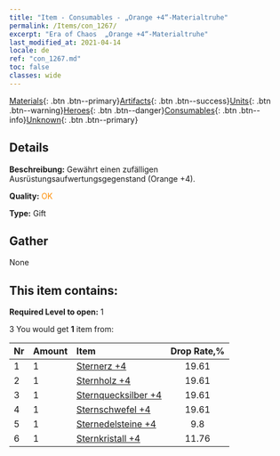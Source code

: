 ```yaml
---
title: "Item - Consumables - „Orange +4“-Materialtruhe"
permalink: /Items/con_1267/
excerpt: "Era of Chaos  „Orange +4“-Materialtruhe"
last_modified_at: 2021-04-14
locale: de
ref: "con_1267.md"
toc: false
classes: wide
---
```

 [Materials](/de/Items/){: .btn .btn--primary}[Artifacts](/de/Items/Artifacts/){: .btn .btn--success}[Units](/de/Items/Units/){: .btn .btn--warning}[Heroes](/de/Items/Heroes/){: .btn .btn--danger}[Consumables](/de/Items/Consumables/){: .btn .btn--info}[Unknown](/de/Items/Unknown/){: .btn .btn--primary}

## Details
 **Beschreibung:** Gewährt einen zufälligen Ausrüstungsaufwertungsgegenstand (Orange +4).

 **Quality:** <span style="color: #FF8C00">OK</span>

 **Type:** Gift

## Gather

  None

## This item contains:

 **Required Level to open:** 1

 3 You would get **1** item  from:

  | Nr | Amount |     Item    | Drop Rate,% |
  |:---|:-------|:------------|:---------:|
  | 1 | 1 | [Sternerz +4](/de/Items/mat_89/) | 19.61 | 
  | 2 | 1 | [Sternholz +4](/de/Items/mat_90/) | 19.61 | 
  | 3 | 1 | [Sternquecksilber +4](/de/Items/mat_91/) | 19.61 | 
  | 4 | 1 | [Sternschwefel +4](/de/Items/mat_92/) | 19.61 | 
  | 5 | 1 | [Sternedelsteine +4](/de/Items/mat_93/) | 9.8 | 
  | 6 | 1 | [Sternkristall +4](/de/Items/mat_94/) | 11.76 | 
